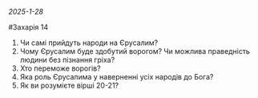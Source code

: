 _2025-1-28_

#Захарія 14

1. Чи самі прийдуть народи на Єрусалим?
2. Чому Єрусалим буде здобутий ворогом? Чи можлива праведність людини без пізнання гріха?
3. Хто переможе ворогів?
4. Яка роль Єрусалима у наверненні усіх народів до Бога?
5. Як ви розумієте вірші 20-21?

